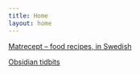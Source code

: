 ```yaml
---
title: Home
layout: home
---
```

[Matrecept &ndash; food recipes, in Swedish](matrecept.html)

[Obsidian tidbits](obsidian-tidbits.html)
